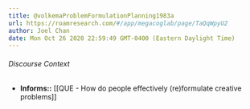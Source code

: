 ```yaml
---
title: @volkemaProblemFormulationPlanning1983a
url: https://roamresearch.com/#/app/megacoglab/page/TaQqWpyU2
author: Joel Chan
date: Mon Oct 26 2020 22:59:49 GMT-0400 (Eastern Daylight Time)
---
```




###### Discourse Context

- **Informs::** [[QUE - How do people effectively (re)formulate creative problems]]
